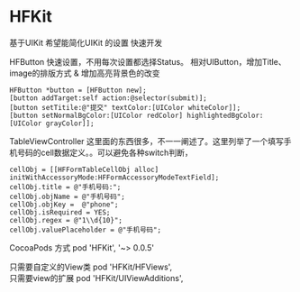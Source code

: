 # HFKit
基于UIKit   希望能简化UIKit 的设置 快速开发



HFButton 快速设置，不用每次设置都选择Status。 相对UIButton，增加Title、image的排版方式 & 增加高亮背景色的改变

    HFButton *button = [HFButton new];
    [button addTarget:self action:@selector(submit)];
    [button setTitile:@"提交" textColor:[UIColor whiteColor]];
    [button setNormalBgColor:[UIColor redColor] highlightedBgColor:[UIColor grayColor]];
  



TableViewController  这里面的东西很多，不一一阐述了。这里列举了一个填写手机号码的cell数据定义。。可以避免各种switch判断，

    cellObj = [[HFFormTableCellObj alloc] initWithAccessoryMode:HFFormAccessoryModeTextField];
    cellObj.title = @"手机号码:";
    cellObj.objName = @"手机号码";
    cellObj.objKey =  @"phone";
    cellObj.isRequired = YES;
    cellObj.regex = @"1\\d{10}";
    cellObj.valuePlaceholder = @"手机号码";



CocoaPods 方式
   pod 'HFKit', '~> 0.0.5'
   
只需要自定义的View类
     pod 'HFKit/HFViews',  
只需要view的扩展
     pod 'HFKit/UIViewAdditions', 


